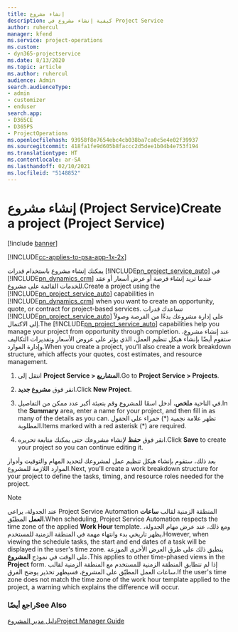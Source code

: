 ```yaml
---
title: إنشاء مشروع
description: كيفية إنشاء مشروع في Project Service
author: ruhercul
manager: kfend
ms.service: project-operations
ms.custom:
- dyn365-projectservice
ms.date: 8/13/2020
ms.topic: article
ms.author: ruhercul
audience: Admin
search.audienceType:
- admin
- customizer
- enduser
search.app:
- D365CE
- D365PS
- ProjectOperations
ms.openlocfilehash: 93958f8e7654ebc4cb038ba7ca0c5e4e02f39937
ms.sourcegitcommit: 418fa1fe9d605b8faccc2d5dee1b04b4e753f194
ms.translationtype: HT
ms.contentlocale: ar-SA
ms.lasthandoff: 02/10/2021
ms.locfileid: "5148852"
---
```

# <a name="create-a-project-project-service"></a><span data-ttu-id="4d15a-103">إنشاء مشروع (Project Service)</span><span class="sxs-lookup"><span data-stu-id="4d15a-103">Create a project (Project Service)</span></span>

[!include [banner](../includes/psa-now-project-operations.md)]

[!INCLUDE[cc-applies-to-psa-app-1x-2x](../includes/cc-applies-to-psa-app-1x-2x.md)]

<span data-ttu-id="4d15a-104">يمكنك إنشاء مشروع باستخدام قدرات [!INCLUDE[pn_project_service_auto](../includes/pn-project-service-auto.md)] في [!INCLUDE[pn_dynamics_crm](../includes/pn-dynamics-crm.md)] عندما تريد إنشاء فرصة أو عرض أسعار أو عقد للخدمات القائمة على مشروع.</span><span class="sxs-lookup"><span data-stu-id="4d15a-104">Create a project using the [!INCLUDE[pn_project_service_auto](../includes/pn-project-service-auto.md)] capabilities in [!INCLUDE[pn_dynamics_crm](../includes/pn-dynamics-crm.md)] when you want to create an opportunity, quote, or contract for project-based services.</span></span> <span data-ttu-id="4d15a-105">تساعدك قدرات [!INCLUDE[pn_project_service_auto](../includes/pn-project-service-auto.md)] على إدارة مشروعك بدءًا من الفرصة وصولاً إلى الاكتمال.</span><span class="sxs-lookup"><span data-stu-id="4d15a-105">The [!INCLUDE[pn_project_service_auto](../includes/pn-project-service-auto.md)] capabilities help you manage your project from opportunity through completion.</span></span> <span data-ttu-id="4d15a-106">عند إنشاء مشروع، ستقوم أيضًا بإنشاء هيكل تنظيم العمل، الذي يؤثر على عروض الأسعار وتقديرات التكاليف وإدارة الموارد.</span><span class="sxs-lookup"><span data-stu-id="4d15a-106">When you create a project, you’ll also create a work breakdown structure, which affects your quotes, cost estimates, and resource management.</span></span>  
  
1.  <span data-ttu-id="4d15a-107">انتقل إلى **Project Service > المشاريع**.</span><span class="sxs-lookup"><span data-stu-id="4d15a-107">Go to **Project Service > Projects**.</span></span>  
  
2.  <span data-ttu-id="4d15a-108">انقر فوق **مشروع جديد**.</span><span class="sxs-lookup"><span data-stu-id="4d15a-108">Click **New Project**.</span></span>  
  
3.  <span data-ttu-id="4d15a-109">في الناحية **ملخص**، أدخل اسمًا للمشروع وقم بتعبئة أكبر عدد ممكن من التفاصيل.</span><span class="sxs-lookup"><span data-stu-id="4d15a-109">In the **Summary** area, enter a name for your project, and then fill in as many of the details as you can.</span></span> <span data-ttu-id="4d15a-110">تظهر علامة نجمية (\*) حمراء على الحقول المطلوبة.</span><span class="sxs-lookup"><span data-stu-id="4d15a-110">Items marked with a red asterisk (\*) are required.</span></span>  
  
4.  <span data-ttu-id="4d15a-111">انقر فوق **حفظ** لإنشاء مشروعك حتى يمكنك متابعة تحريره.</span><span class="sxs-lookup"><span data-stu-id="4d15a-111">Click **Save** to create your project so you can continue editing it.</span></span>  
  
<span data-ttu-id="4d15a-112">بعد ذلك، ستقوم بإنشاء هيكل تنظيم عمل لمشروعك لتحديد المهام والتوقيت وأدوار الموارد اللازمة للمشروع.</span><span class="sxs-lookup"><span data-stu-id="4d15a-112">Next, you’ll create a work breakdown structure for your project to define the tasks, timing, and resource roles needed for the project.</span></span>  

> [!NOTE]
> <span data-ttu-id="4d15a-113">عند الجدولة، يراعي Project Service Automation المنطقة الزمنية لقالب **ساعات العمل** المطبّق.</span><span class="sxs-lookup"><span data-stu-id="4d15a-113">When scheduling, Project Service Automation respects the time zone of the applied **Work Hour** template.</span></span> <span data-ttu-id="4d15a-114">ومع ذلك، عند عرض مهام الجدولة، يظهر تاريخي بدء وانتهاء مهمة في المنطقة الزمنية للمستخدم.</span><span class="sxs-lookup"><span data-stu-id="4d15a-114">However, when viewing the schedule tasks, the start and end dates of a task will be displayed in the user's time zone.</span></span> <span data-ttu-id="4d15a-115">ينطبق ذلك على طرق العرض الأخرى الموزعة على الوقت في نموذج **المشروع**.</span><span class="sxs-lookup"><span data-stu-id="4d15a-115">This applies to other time-phased views in the **Project** form.</span></span> <span data-ttu-id="4d15a-116">إذا لم تتطابق المنطقة الزمنية للمستخدم مع المنطقة الزمنية لقالب ساعات العمل المطبّق على المشروع، فسيظهر تحذير يوضح الفرق.</span><span class="sxs-lookup"><span data-stu-id="4d15a-116">If the user's time zone does not match the time zone of the work hour template applied to the project, a warning which explains the difference will occur.</span></span> 
  
### <a name="see-also"></a><span data-ttu-id="4d15a-117">راجع أيضًا</span><span class="sxs-lookup"><span data-stu-id="4d15a-117">See Also</span></span>  
 [<span data-ttu-id="4d15a-118">دليل مدير المشروع</span><span class="sxs-lookup"><span data-stu-id="4d15a-118">Project Manager Guide</span></span>](../psa/project-manager-guide.md)
